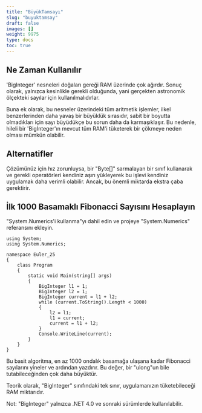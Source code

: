 ```yaml
---
title: "BüyükTamsayı"
slug: "buyuktamsay"
draft: false
images: []
weight: 9975
type: docs
toc: true
---
```


## Ne Zaman Kullanılır ##
'BigInteger' nesneleri doğaları gereği RAM üzerinde çok ağırdır. Sonuç olarak, yalnızca kesinlikle gerekli olduğunda, yani gerçekten astronomik ölçekteki sayılar için kullanılmalıdırlar.

Buna ek olarak, bu nesneler üzerindeki tüm aritmetik işlemler, ilkel benzerlerinden daha yavaş bir büyüklük sırasıdır, sabit bir boyutta olmadıkları için sayı büyüdükçe bu sorun daha da karmaşıklaşır. Bu nedenle, hileli bir 'BigInteger'ın mevcut tüm RAM'i tüketerek bir çökmeye neden olması mümkün olabilir.

## Alternatifler ##

Çözümünüz için hız zorunluysa, bir "Byte[]" sarmalayan bir sınıf kullanarak ve gerekli operatörleri kendiniz aşırı yükleyerek bu işlevi kendiniz uygulamak daha verimli olabilir. Ancak, bu önemli miktarda ekstra çaba gerektirir.



## İlk 1000 Basamaklı Fibonacci Sayısını Hesaplayın
"System.Numerics'i kullanma"yı dahil edin ve projeye "System.Numerics" referansını ekleyin.

    using System;
    using System.Numerics;
    
    namespace Euler_25
    {
        class Program
        {
            static void Main(string[] args)
            {
                BigInteger l1 = 1;
                BigInteger l2 = 1;
                BigInteger current = l1 + l2;
                while (current.ToString().Length < 1000)
                {
                    l2 = l1;
                    l1 = current;
                    current = l1 + l2;
                }
                Console.WriteLine(current);
            }
        }
    }

Bu basit algoritma, en az 1000 ondalık basamağa ulaşana kadar Fibonacci sayılarını yineler ve ardından yazdırır. Bu değer, bir "ulong"un bile tutabileceğinden çok daha büyüktür.

Teorik olarak, "BigInteger" sınıfındaki tek sınır, uygulamanızın tüketebileceği RAM miktarıdır.

Not: "BigInteger" yalnızca .NET 4.0 ve sonraki sürümlerde kullanılabilir.

